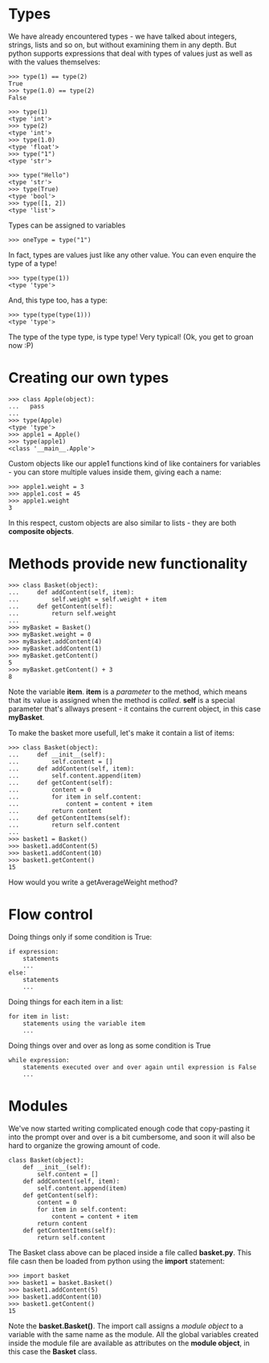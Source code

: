 # Types
We have already encountered types - we have talked about integers, strings, lists and so on, but without examining them in any depth.
But python supports expressions that deal with types of values just as well as with the values themselves:
    
    >>> type(1) == type(2)
    True
    >>> type(1.0) == type(2)
    False

    >>> type(1)
    <type 'int'>
    >>> type(2)
    <type 'int'>
    >>> type(1.0)
    <type 'float'>
    >>> type("1")
    <type 'str'>

    >>> type("Hello")
    <type 'str'>
    >>> type(True)
    <type 'bool'>
    >>> type([1, 2])
    <type 'list'>

Types can be assigned to variables

    >>> oneType = type("1")

In fact, types are values just like any other value. You can even enquire the type of a type!

    >>> type(type(1))
    <type 'type'>

And, this type too, has a type:

    >>> type(type(type(1)))
    <type 'type'>
    
The type of the type type, is type type! Very typical! (Ok, you get to groan now :P)

# Creating our own types

    >>> class Apple(object):
    ...   pass
    ... 
    >>> type(Apple)
    <type 'type'>
    >>> apple1 = Apple()
    >>> type(apple1)
    <class '__main__.Apple'>

Custom objects like our apple1 functions kind of like containers for variables - you can store multiple values inside them, giving each a name:

    >>> apple1.weight = 3
    >>> apple1.cost = 45
    >>> apple1.weight
    3

In this respect, custom objects are also similar to lists - they are both **composite objects**.

# Methods provide new functionality

    >>> class Basket(object):
    ...     def addContent(self, item):
    ...         self.weight = self.weight + item
    ...     def getContent(self):
    ...         return self.weight
    ... 
    >>> myBasket = Basket()
    >>> myBasket.weight = 0
    >>> myBasket.addContent(4)
    >>> myBasket.addContent(1)
    >>> myBasket.getContent()
    5
    >>> myBasket.getContent() + 3
    8

Note the variable **item**. **item** is a *parameter* to the method, which means that its value is assigned when the method is *called*. **self** is a special parameter that's allways present - it contains the current object, in this case **myBasket**.

To make the basket more usefull, let's make it contain a list of items:

    >>> class Basket(object):
    ...     def __init__(self):
    ...         self.content = []
    ...     def addContent(self, item):
    ...         self.content.append(item)
    ...     def getContent(self):
    ...         content = 0
    ...         for item in self.content:
    ...             content = content + item
    ...         return content
    ...     def getContentItems(self):
    ...         return self.content
    ... 
    >>> basket1 = Basket()
    >>> basket1.addContent(5)
    >>> basket1.addContent(10)
    >>> basket1.getContent()
    15

How would you write a getAverageWeight method?

# Flow control
Doing things only if some condition is True:

    if expression:
        statements
        ...
    else:
        statements
        ...

Doing things for each item in a list:

    for item in list:
        statements using the variable item
        ...

Doing things over and over as long as some condition is True

    while expression:
        statements executed over and over again until expression is False
        ...
 
# Modules
We've now started writing complicated enough code that copy-pasting it into the prompt over and over is a bit cumbersome, and soon it will also be hard to organize the growing amount of code.

    class Basket(object):
        def __init__(self):
            self.content = []
        def addContent(self, item):
            self.content.append(item)
        def getContent(self):
            content = 0
            for item in self.content:
                content = content + item
            return content
        def getContentItems(self):
            return self.content

The Basket class above can be placed inside a file called **basket.py**. This file casn then be loaded from python using the **import** statement:

    >>> import basket
    >>> basket1 = basket.Basket()
    >>> basket1.addContent(5)
    >>> basket1.addContent(10)
    >>> basket1.getContent()
    15

Note the **basket.Basket()**. The import call assigns a *module object* to a variable with the same name as the module. All the global variables created inside the module file are available as attributes on the **module object**, in this case the **Basket** class.
